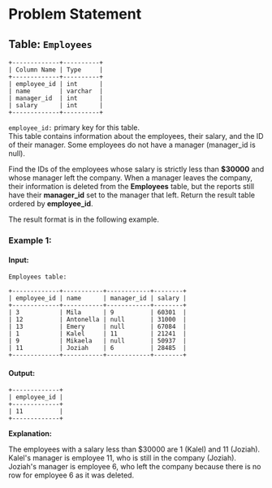 
# Problem Statement
## Table:  `Employees`
```
+-------------+----------+
| Column Name | Type     |
+-------------+----------+
| employee_id | int      |
| name        | varchar  |
| manager_id  | int      |
| salary      | int      |
+-------------+----------+
```
`employee_id:` primary key for this table.\
This table contains information about the employees, their salary, and the ID of their manager. Some employees do not have a manager (manager_id is null). 

Find the IDs of the employees whose salary is strictly less than **$30000**  and whose manager left the company. When a manager leaves the company, their information is deleted from the  **Employees**  table, but the reports still have their  **manager_id** set to the manager that left. Return the result table ordered by  **employee_id**.

The result format is in the following example.

### Example 1:
#### Input: 
`Employees table:`
```
+-------------+-----------+------------+--------+
| employee_id | name      | manager_id | salary |
+-------------+-----------+------------+--------+
| 3           | Mila      | 9          | 60301  |
| 12          | Antonella | null       | 31000  |
| 13          | Emery     | null       | 67084  |
| 1           | Kalel     | 11         | 21241  |
| 9           | Mikaela   | null       | 50937  |
| 11          | Joziah    | 6          | 28485  |
+-------------+-----------+------------+--------+
```
#### Output:
```
+-------------+
| employee_id |
+-------------+
| 11          |
+-------------+
```

**Explanation:** 

The employees with a salary less than $30000 are 1 (Kalel) and 11 (Joziah).\
Kalel's manager is employee 11, who is still in the company (Joziah).\
Joziah's manager is employee 6, who left the company because there is no row for employee 6 as it was deleted.
